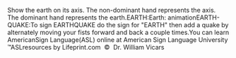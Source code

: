 Show the earth on its axis. The non-dominant hand represents the axis.  
  The dominant hand represents the earth.EARTH:Earth: animationEARTH-QUAKE:To sign EARTHQUAKE do the sign for "EARTH" then add a quake by alternately 
  moving your fists forward and back a couple times.You can learn 
		AmericanSign 
		Language(ASL) online at American Sign Language University ™ASLresources by Lifeprint.com  ©  Dr. William Vicars